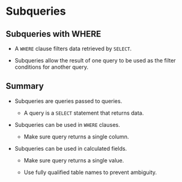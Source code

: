 # Subqueries

## Subqueries with WHERE

- A `WHERE` clause filters data retrieved by `SELECT`.

- Subqueries allow the result of one query to be used as the filter conditions for another query.

## Summary

- Subqueries are queries passed to queries.

  - A query is a `SELECT` statement that returns data.

- Subqueries can be used in `WHERE` clauses.

  - Make  sure query returns a single column.

- Subqueries can be used in calculated fields.

  - Make sure query returns a single value.

  - Use fully qualified table names to prevent ambiguity.
